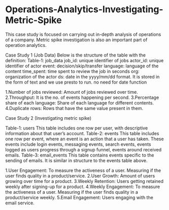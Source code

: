 # Operations-Analytics-Investigating-Metric-Spike

This case study is focused on carrying out in-depth analysis of operations of a company. Metric spike investigation is also an important part of operation analytics.

Case Study 1 (Job Data) Below is the structure of the table with the definition: 
Table-1: job_data job_id: unique identifier of jobs actor_id: unique identifier of actor event: decision/skip/transfer language: language of the content time_spent: time spent to review the job in seconds org: organization of the actor ds: date in the yyyy/mm/dd format. It is stored in the form of text and we use presto to run. no need for date function

1.Number of jobs reviewed: Amount of jobs reviewed over time.
2.Throughput: It is the no. of events happening per second.
3.Percentage share of each language: Share of each language for different contents. 
4.Duplicate rows: Rows that have the same value present in them. 

Case Study 2 (Investigating metric spike)

Table-1: users This table includes one row per user, with descriptive information about that user’s account. 
Table-2: events This table includes one row per event, where an event is an action that a user has taken. These events include login events, messaging events, search events, events logged as users progress through a signup funnel, events around received emails. 
Table-3: email_events This table contains events specific to the sending of emails. It is similar in structure to the events table above.

1.User Engagement: To measure the activeness of a user. Measuring if the user finds quality in a product/service.
2.User Growth: Amount of users growing over time for a product. 
3.Weekly Retention: Users getting retained weekly after signing-up for a product. 
4.Weekly Engagement: To measure the activeness of a user. Measuring if the user finds quality in a product/service weekly.
5.Email Engagement: Users engaging with the email service. 
